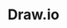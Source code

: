 ---
facebook: https://facebook.com/pages/drawio/161015263923018
git: https://github.com/jgraph/drawio
logohandle: drawio
sort: draw
title: Draw.io
twitter: https://x.com/drawio
website: https://www.draw.io/
youtube: https://youtube.com/channel/UCiTtRN9b8P4CoSfpkfgEJHA
---